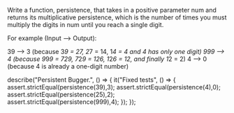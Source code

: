 Write a function, persistence, that takes in a positive parameter num and returns its multiplicative persistence, which is the number of times you must multiply the digits in num until you reach a single digit.

For example (Input --> Output):

39 --> 3 (because 3*9 = 27, 2*7 = 14, 1*4 = 4 and 4 has only one digit)
999 --> 4 (because 9*9*9 = 729, 7*2*9 = 126, 1*2*6 = 12, and finally 1*2 = 2)
4 --> 0 (because 4 is already a one-digit number)



describe("Persistent Bugger.", () => {
  it("Fixed tests", () => {
    assert.strictEqual(persistence(39),3);
    assert.strictEqual(persistence(4),0);
    assert.strictEqual(persistence(25),2);
    assert.strictEqual(persistence(999),4);
  });
});